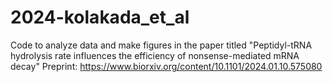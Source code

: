 # 2024-kolakada_et_al
Code to analyze data and make figures in the paper titled "Peptidyl-tRNA hydrolysis rate influences the efficiency of nonsense-mediated mRNA decay"
Preprint: https://www.biorxiv.org/content/10.1101/2024.01.10.575080
